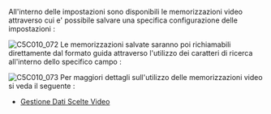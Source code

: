 All'interno delle impostazioni sono disponibili le memorizzazioni video attraverso cui e' possibile salvare una specifica configurazione delle impostazioni : 

![C5C010_072](https://doc.smeup.com/immagini/MBDOC_OPE-C5C010_01/C5C010_072.png)
Le memorizzazioni salvate saranno poi richiamabili direttamente dal formato guida attraverso l'utilizzo dei caratteri di ricerca all'interno dello specifico campo : 

![C5C010_073](https://doc.smeup.com/immagini/MBDOC_OPE-C5C010_01/C5C010_073.png)
Per maggiori dettagli sull'utilizzo delle memorizzazioni video si veda il seguente : 

- [Gestione Dati Scelte Video](Sorgenti/DOC/OJ/PGM/B£MDV0)
